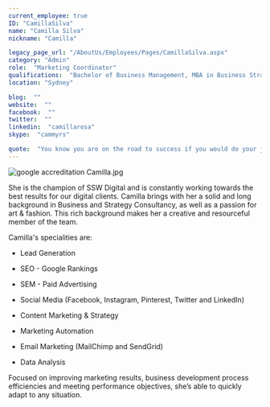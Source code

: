 ```yaml
---
current_employee: true
ID: "CamillaSilva"
name: "Camilla Silva"
nickname: "Camilla"

legacy_page_url: "/AboutUs/Employees/Pages/CamillaSilva.aspx"
category: "Admin"
role:  "Marketing Coordinator"
qualifications:  "Bachelor of Business Management, MBA in Business Strategic Management"
location: "Sydney"

blog:  ""
website:  ""
facebook:  ""
twitter:  ""
linkedin:  "camillarosa"
skype:  "cammyrs"

quote:  "You know you are on the road to success if you would do your job, and not be paid for it.  -- Oprah Winfrey"
---
```


 ![google accreditation Camilla.jpg](./Images/Bio/google%20accreditation%20Camilla.jpg) 
   

She is the champion of SSW Digital and is constantly working towards the best results for our digital clients. Camilla brings with her a solid and long background in Business and Strategy Consultancy, as well as a passion for art & fashion. This rich background makes her a creative and resourceful member of the team.

Camilla's specialities are:  

*   Lead Generation
*   SEO - Google Rankings
*   SEM - Paid Advertising  

*   Social Media (Facebook, Instagram, Pinterest, Twitter and LinkedIn)  

*   Content Marketing & Strategy
*   Marketing Automation
*   Email Marketing (MailChimp and SendGrid)
*   Data Analysis  

Focused on improving marketing results, business development process efficiencies and meeting performance objectives, she’s able to quickly adapt to any situation.
